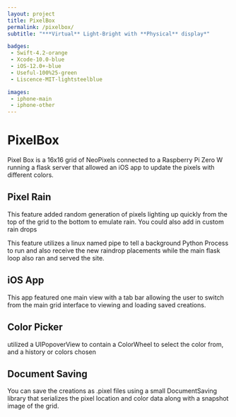 ```yaml
---
layout: project
title: PixelBox
permalink: /pixelbox/
subtitle: "***Virtual** Light-Bright with **Physical** display*"

badges: 
 - Swift-4.2-orange
 - Xcode-10.0-blue
 - iOS-12.0+-blue
 - Useful-100%25-green
 - Liscence-MIT-lightsteelblue

images:
 - iphone-main
 - iphone-other
---
```

# PixelBox

Pixel Box is a 16x16 grid of NeoPixels connected to a Raspberry Pi Zero W running a flask server that allowed an iOS app to update the pixels with different colors. 

## Pixel Rain
This feature added random generation of pixels lighting up quickly from the top of the grid to the bottom to emulate rain. You could also add in custom rain drops 

This feature utilizes a linux named pipe to tell a background Python Process to run and also receive the new raindrop placements while the main flask loop also ran and served the site.

## iOS App
This app featured one main view with a tab bar allowing the user to switch from the main grid interface to viewing and loading saved creations. 

## Color Picker
utilized a UIPopoverView to contain a ColorWheel to select the color from, and a history or colors chosen

## Document Saving
You can save the creations as .pixel files using a small DocumentSaving library that serializes the pixel location and color data along with a snapshot image of the grid.